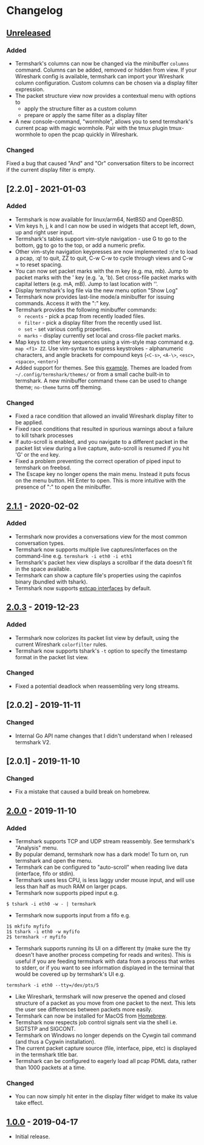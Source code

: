 # Changelog

## [Unreleased]

### Added

- Termshark's columns can now be changed via the minibuffer `columns` command. Columns can be added, removed
  or hidden from view. If your Wireshark config is available, termshark can
  import your Wireshark column configuration. Custom columns can be chosen via a display filter expression.
- The packet structure view now provides a contextual menu with options to
  - apply the structure filter as a custom column
  - prepare or apply the same filter as a display filter
- A new console-command, "wormhole", allows you to send termshark's current pcap with magic wormhole. Pair
  with the tmux plugin tmux-wormhole to open the pcap quickly in Wireshark.

### Changed

  Fixed a bug that caused "And" and "Or" conversation filters to be incorrect if the current display filter is
  empty.

## [2.2.0] - 2021-01-03
### Added 

- Termshark is now available for linux/arm64, NetBSD and OpenBSD.
- Vim keys h, j, k and l can now be used in widgets that accept left, down, up and right user input.
- Termshark's tables support vim-style navigation - use G to go to the bottom, gg to go to the top, or
  add a numeric prefix.
- Other vim-style navigation keypresses are now implemented :r/:e to load a pcap, :q! to quit, ZZ to quit,
  C-w C-w to cycle through views and C-w = to reset spacing.
- You can now set packet marks with the m key (e.g. ma, mb). Jump to packet marks with the ' key (e.g. 'a,
  'b). Set cross-file packet marks with capital letters (e.g. mA, mB). Jump to last location with ''.
- Display termshark's log file via the new menu option "Show Log"
- Termshark now provides last-line mode/a minibuffer for issuing commands. Access it with the ":" key.
- Termshark provides the following minibuffer commands:
  - `recents` - pick a pcap from recently loaded files.
  - `filter` - pick a display filter from the recently used list.
  - `set` - set various config properties.
  - `marks` - display currently set local and cross-file packet marks.
- Map keys to other key sequences using a vim-style map command e.g. `map <f1> ZZ`. Use vim-syntax to express
  keystrokes - alphanumeric characters, and angle brackets for compound keys (`<C-s>`, `<A-\>`, `<esc>`,
  `<space>`, `<enter>`)
- Added support for themes. See this
  [example](https://raw.githubusercontent.com/gcla/termshark/master/assets/themes/dracula-256.toml). Themes
  are loaded from `~/.config/termshark/themes/` or from a small cache built-in
  to termshark. A new minibuffer command `theme` can be used to change theme;
  `no-theme` turns off theming.

### Changed

- Fixed a race condition that allowed an invalid Wireshark display filter to be applied.
- Fixed race conditions that resulted in spurious warnings about a failure to kill tshark processes
- If auto-scroll is enabled, and you navigate to a different packet in the packet list view during a live
  capture, auto-scroll is resumed if you hit 'G' or the `end` key.
- Fixed a problem preventing the correct operation of piped input to termshark on freebsd.
- The Escape key no longer opens the main menu. Instead it puts focus on the menu button. Hit Enter to open.
  This is more intuitive with the presence of ":" to open the minibuffer.

## [2.1.1] - 2020-02-02
### Added

- Termshark now provides a conversations view for the most common conversation types.
- Termshark now supports multiple live captures/interfaces on the command-line e.g. `termshark -i eth0 -i eth1`
- Termshark's packet hex view displays a scrollbar if the data doesn't fit in the space available.
- Termshark can show a capture file's properties using the capinfos binary (bundled with tshark).
- Termshark now supports [extcap interfaces](https://tshark.dev/capture/sources/extcap_interfaces/) by default. 

## [2.0.3] - 2019-12-23

### Added

- Termshark now colorizes its packet list view by default, using the current Wireshark `colorfilter` rules.
- Termshark now supports tshark's `-t` option to specify the timestamp format in the packet list view.

### Changed

- Fixed a potential deadlock when reassembling very long streams.

## [2.0.2] - 2019-11-11

### Changed

- Internal Go API name changes that I didn't understand when I released termshark V2.

## [2.0.1] - 2019-11-10

### Changed

- Fix a mistake that caused a build break on homebrew.

## [2.0.0] - 2019-11-10
### Added

- Termshark supports TCP and UDP stream reassembly. See termshark's "Analysis" menu.
- By popular demand, termshark now has a dark mode! To turn on, run termshark and open the menu.
- Termshark can be configured to "auto-scroll" when reading live data (interface, fifo or stdin).
- Termshark uses less CPU, is less laggy under mouse input, and will use less than half as much RAM on larger pcaps.
- Termshark now supports piped input e.g.
```
$ tshark -i eth0 -w - | termshark
```
- Termshark now supports input from a fifo e.g.
```
1$ mkfifo myfifo
1$ tshark -i eth0 -w myfifo
2$ termshark -r myfifo
```
- Termshark supports running its UI on a different tty (make sure the tty doesn't have another process competing for reads and writes). This is useful
  if you are feeding termshark with data from a process that writes to stderr, or if you want to see information displayed in the terminal that would
  be covered up by termshark's UI e.g.
```
termshark -i eth0 --tty=/dev/pts/5
```
- Like Wireshark, termshark will now preserve the opened and closed structure of a packet as you move from one packet to the next. This lets the user
  see differences between packets more easily.
- Termshark can now be installed for MacOS from [Homebrew](docs/FAQ.md#homebrew). 
- Termshark now respects job control signals sent via the shell i.e. SIGTSTP and SIGCONT.
- Termshark on Windows no longer depends on the Cywgin tail command (and thus a Cygwin installation).
- The current packet capture source (file, interface, pipe, etc) is displayed in the termshark title bar.
- Termshark can be configured to eagerly load all pcap PDML data, rather than 1000 packets at a time.

### Changed

- You can now simply hit enter in the display filter widget to make its value take effect.


## [1.0.0] - 2019-04-17

- Initial release.

[Unreleased]: https://github.com/gcla/termshark/commpare/v2.1.1...HEAD
[1.0.0]: https://github.com/gcla/termshark/releases/tag/v1.0.0
[2.0.0]: https://github.com/gcla/termshark/releases/tag/v2.0.0
[2.0.3]: https://github.com/gcla/termshark/releases/tag/v2.0.3
[2.1.1]: https://github.com/gcla/termshark/releases/tag/v2.1.1
